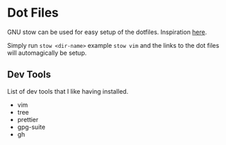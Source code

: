 # Dot Files

GNU stow can be used for easy setup of the dotfiles. Inspiration
[here](https://dr563105.github.io/blog/manage-dotfiles-with-gnu-stow/).

Simply run `stow <dir-name>` example `stow vim` and the links to the dot files
will automagically be setup.

## Dev Tools

List of dev tools that I like having installed.

-   vim
-   tree
-   prettier
-   gpg-suite
-   gh
